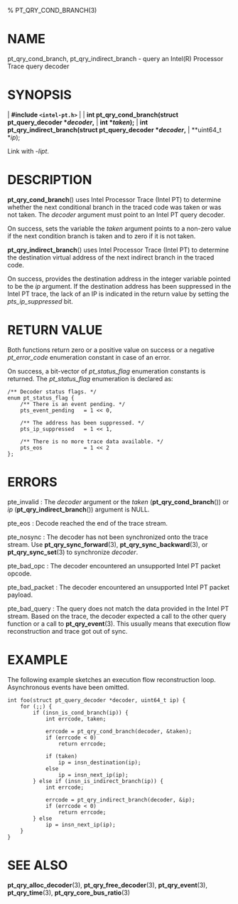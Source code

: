 % PT_QRY_COND_BRANCH(3)

<!---
 ! Copyright (c) 2015-2020, Intel Corporation
 !
 ! Redistribution and use in source and binary forms, with or without
 ! modification, are permitted provided that the following conditions are met:
 !
 !  * Redistributions of source code must retain the above copyright notice,
 !    this list of conditions and the following disclaimer.
 !  * Redistributions in binary form must reproduce the above copyright notice,
 !    this list of conditions and the following disclaimer in the documentation
 !    and/or other materials provided with the distribution.
 !  * Neither the name of Intel Corporation nor the names of its contributors
 !    may be used to endorse or promote products derived from this software
 !    without specific prior written permission.
 !
 ! THIS SOFTWARE IS PROVIDED BY THE COPYRIGHT HOLDERS AND CONTRIBUTORS "AS IS"
 ! AND ANY EXPRESS OR IMPLIED WARRANTIES, INCLUDING, BUT NOT LIMITED TO, THE
 ! IMPLIED WARRANTIES OF MERCHANTABILITY AND FITNESS FOR A PARTICULAR PURPOSE
 ! ARE DISCLAIMED. IN NO EVENT SHALL THE COPYRIGHT OWNER OR CONTRIBUTORS BE
 ! LIABLE FOR ANY DIRECT, INDIRECT, INCIDENTAL, SPECIAL, EXEMPLARY, OR
 ! CONSEQUENTIAL DAMAGES (INCLUDING, BUT NOT LIMITED TO, PROCUREMENT OF
 ! SUBSTITUTE GOODS OR SERVICES; LOSS OF USE, DATA, OR PROFITS; OR BUSINESS
 ! INTERRUPTION) HOWEVER CAUSED AND ON ANY THEORY OF LIABILITY, WHETHER IN
 ! CONTRACT, STRICT LIABILITY, OR TORT (INCLUDING NEGLIGENCE OR OTHERWISE)
 ! ARISING IN ANY WAY OUT OF THE USE OF THIS SOFTWARE, EVEN IF ADVISED OF THE
 ! POSSIBILITY OF SUCH DAMAGE.
 !-->

# NAME

pt_qry_cond_branch, pt_qry_indirect_branch - query an Intel(R) Processor Trace
query decoder


# SYNOPSIS

| **\#include `<intel-pt.h>`**
|
| **int pt_qry_cond_branch(struct pt_query_decoder \**decoder*,**
|                        **int \**taken*);**
| **int pt_qry_indirect_branch(struct pt_query_decoder \**decoder*,**
|                            **uint64_t \**ip*);

Link with *-lipt*.


# DESCRIPTION

**pt_qry_cond_branch**() uses Intel Processor Trace (Intel PT) to determine
whether the next conditional branch in the traced code was taken or was not
taken.  The *decoder* argument must point to an Intel PT query decoder.

On success, sets the variable the *taken* argument points to a non-zero value
if the next condition branch is taken and to zero if it is not taken.

**pt_qry_indirect_branch**() uses Intel Processor Trace (Intel PT) to determine
the destination virtual address of the next indirect branch in the traced code.

On success, provides the destination address in the integer variable pointed to
be the *ip* argument.  If the destination address has been suppressed in the
Intel PT trace, the lack of an IP is indicated in the return value by setting
the *pts_ip_suppressed* bit.


# RETURN VALUE

Both functions return zero or a positive value on success or a negative
*pt_error_code* enumeration constant in case of an error.

On success, a bit-vector of *pt_status_flag* enumeration constants is returned.
The *pt_status_flag* enumeration is declared as:

~~~{.c}
/** Decoder status flags. */
enum pt_status_flag {
	/** There is an event pending. */
	pts_event_pending	= 1 << 0,

	/** The address has been suppressed. */
	pts_ip_suppressed	= 1 << 1,

	/** There is no more trace data available. */
	pts_eos				= 1 << 2
};
~~~


# ERRORS

pte_invalid
:   The *decoder* argument or the *taken* (**pt_qry_cond_branch**()) or *ip*
    (**pt_qry_indirect_branch**()) argument is NULL.

pte_eos
:   Decode reached the end of the trace stream.

pte_nosync
:   The decoder has not been synchronized onto the trace stream.  Use
    **pt_qry_sync_forward**(3), **pt_qry_sync_backward**(3), or
    **pt_qry_sync_set**(3) to synchronize *decoder*.

pte_bad_opc
:   The decoder encountered an unsupported Intel PT packet opcode.

pte_bad_packet
:   The decoder encountered an unsupported Intel PT packet payload.

pte_bad_query
:   The query does not match the data provided in the Intel PT stream.  Based on
    the trace, the decoder expected a call to the other query function or a call
    to **pt_qry_event**(3).  This usually means that execution flow
    reconstruction and trace got out of sync.


# EXAMPLE

The following example sketches an execution flow reconstruction loop.
Asynchronous events have been omitted.

~~~{.c}
int foo(struct pt_query_decoder *decoder, uint64_t ip) {
	for (;;) {
		if (insn_is_cond_branch(ip)) {
			int errcode, taken;

			errcode = pt_qry_cond_branch(decoder, &taken);
			if (errcode < 0)
				return errcode;

			if (taken)
				ip = insn_destination(ip);
			else
				ip = insn_next_ip(ip);
		} else if (insn_is_indirect_branch(ip)) {
			int errcode;

			errcode = pt_qry_indirect_branch(decoder, &ip);
			if (errcode < 0)
				return errcode;
		} else
			ip = insn_next_ip(ip);
	}
}
~~~


# SEE ALSO

**pt_qry_alloc_decoder**(3), **pt_qry_free_decoder**(3),
**pt_qry_event**(3), **pt_qry_time**(3), **pt_qry_core_bus_ratio**(3)
